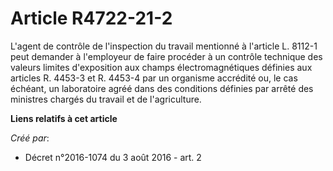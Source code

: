 # Article R4722-21-2

L'agent  de contrôle de l'inspection du travail mentionné à l'article L. 8112-1  peut demander à l'employeur de faire
procéder à un contrôle technique  des valeurs limites d'exposition aux champs électromagnétiques définies  aux articles R.
4453-3 et R. 4453-4 par un organisme accrédité ou, le  cas échéant, un laboratoire agréé dans des conditions définies par
arrêté des ministres chargés du travail et de l'agriculture.

**Liens relatifs à cet article**

_Créé par_:

  - Décret n°2016-1074 du 3 août 2016 - art. 2
